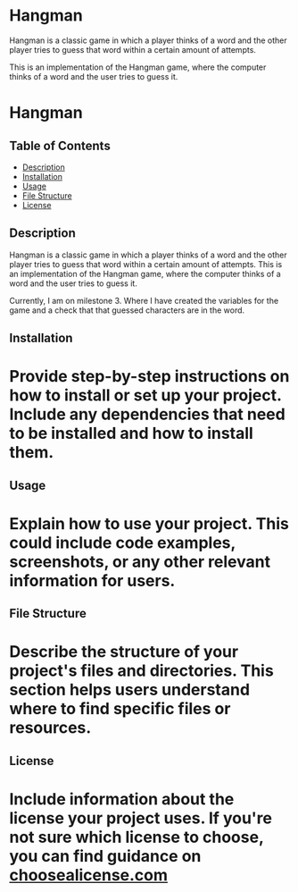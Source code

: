 # Hangman
Hangman is a classic game in which a player thinks of a word and the other player tries to guess that word within a certain amount of attempts.

This is an implementation of the Hangman game, where the computer thinks of a word and the user tries to guess it. 


# Hangman

## Table of Contents
- [Description](#description)
- [Installation](#installation)
- [Usage](#usage)
- [File Structure](#file-structure)
- [License](#license)

## Description

Hangman is a classic game in which a player thinks of a word and the other player tries to guess that word within a certain amount of attempts.
This is an implementation of the Hangman game, where the computer thinks of a word and the user tries to guess it. 

Currently, I am on milestone 3. Where I have created the variables for the game and a check that that guessed characters are in the word.

## Installation

# Provide step-by-step instructions on how to install or set up your project. Include any dependencies that need to be installed and how to install them.

## Usage

# Explain how to use your project. This could include code examples, screenshots, or any other relevant information for users.

## File Structure

# Describe the structure of your project's files and directories. This section helps users understand where to find specific files or resources.

## License

# Include information about the license your project uses. If you're not sure which license to choose, you can find guidance on [choosealicense.com](https://choosealicense.com/)
